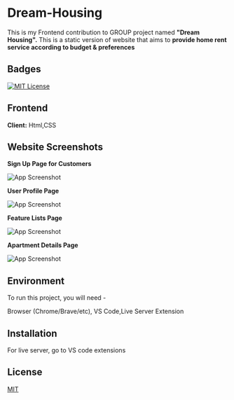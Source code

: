 
# Dream-Housing

This is my  Frontend contribution to GROUP project named **"Dream Housing".**
This is a static version of website that aims to **provide home rent service according to budget & preferences**


## Badges

[![MIT License](https://img.shields.io/badge/License-MIT-green.svg)](https://choosealicense.com/licenses/mit/)



## Frontend

**Client:** Html,CSS



## Website Screenshots
**Sign Up Page for Customers**

![App Screenshot](https://github.com/Sazol-Sarker/Project-3200-Dream-Housing/blob/main/website%20ss/Sign%20Up.png?raw=true)

**User Profile Page** 

![App Screenshot](https://github.com/Sazol-Sarker/Project-3200-Dream-Housing/blob/main/website%20ss/Customer%20Profil.png?raw=true)


**Feature Lists Page** 

![App Screenshot](https://github.com/Sazol-Sarker/Project-3200-Dream-Housing/blob/main/website%20ss/Listing.png?raw=true)


**Apartment Details Page** 

![App Screenshot](https://github.com/Sazol-Sarker/Project-3200-Dream-Housing/blob/main/website%20ss/Details.png?raw=true)




## Environment 

To run this project, you will need -

Browser (Chrome/Brave/etc),
VS Code,Live Server Extension


## Installation

For live server, go to VS code extensions
    
## License

[MIT](https://choosealicense.com/licenses/mit/)

